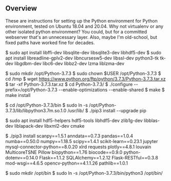 ## Overview

These are instructions for setting up the Python environment for Python
environment, tested on Ubuntu 18.04 and 20.04.  Why not virtualenv or any
other isolated python environment?  You could, but for a committed
webserver that's an unnecessary layer.  Also, maybe I'm old-school, but
fixed paths have worked fine for decades.

$ sudo apt install libffi-dev libsqlite-dev libsqlite3-dev libhdf5-dev
$ sudo apt install libreadline-gplv2-dev libncursesw5-dev libssl-dev python3-tk tk-dev libgdbm-dev libc6-dev libbz2-dev lzma liblzma-dev

$ sudo mkdir /opt/Python-3.7.3
$ sudo chown $USER /opt/Python-3.7.3
$ cd /tmp
$ wget https://www.python.org/ftp/python/3.7.3/Python-3.7.3.tar.xz
$ tar -xf Python-3.7.3.tar.xz
$ cd Python-3.7.3/
$ ./configure --prefix=/opt/Python-3.7.3 --enable-optimizations --enable-shared
$ make
$ make install

$ cd /opt/Python-3.7.3/bin
$ sudo ln -s /opt/Python-3.7.3/lib/libpython3.7m.so.1.0 /usr/lib/
$ ./pip3 install --upgrade pip

$ sudo apt install hdf5-helpers hdf5-tools libhdf5-dev zlib1g-dev libblas-dev liblapack-dev libxml2-dev cmake

$ ./pip3 install scanpy==1.5.1 anndata==0.7.3 pandas==1.0.4 numba==0.50.0 numpy==1.18.5 scipy==1.4.1 scikit-learn==0.23.1 jupyter mysql-connector-python==8.0.20 xlrd requests plotly==4.8.1 louvain MulticoreTSNE Pillow biopython==1.76 biocode==0.9.0 python-dotenv==0.14.0 Flask==1.1.2 SQLAlchemy==1.2.12 Flask-RESTful==0.3.8 mod-wsgi==4.6.5 opencv-python==4.1.1.26 pathlib==1.0.1 

$ sudo mkdir /opt/bin
$ sudo ln -s /opt/Python-3.7.3/bin/python3 /opt/bin/

